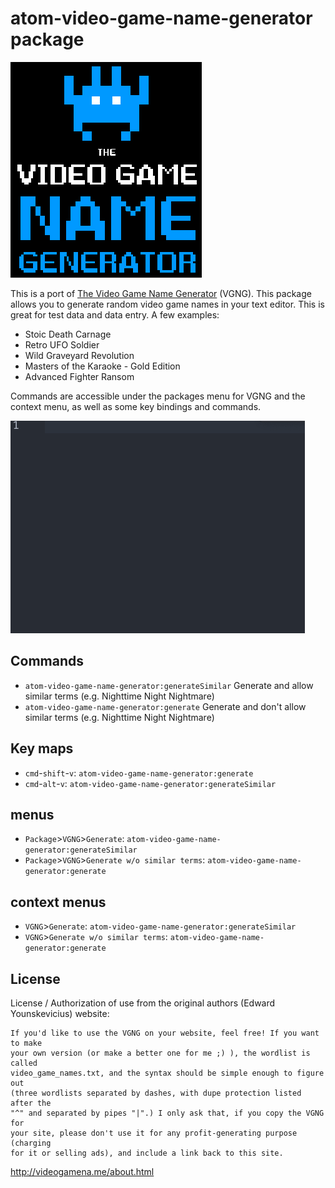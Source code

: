# atom-video-game-name-generator package

![The Video Game Generator](/assets/the-video-game-generator.png)

This is a port of [The Video Game Name Generator](http://videogamena.me) (VGNG). This package allows you to generate random video game names in your text editor. This is great for test data and data entry. A few examples:

* Stoic Death Carnage
* Retro UFO Soldier
* Wild Graveyard Revolution
* Masters of the Karaoke - Gold Edition
* Advanced Fighter Ransom

Commands are accessible under the packages menu for VGNG and the context menu, as well as some key bindings and commands.

![A screenshot of the video game name generator in action](assets/demo.gif)

## Commands

* `atom-video-game-name-generator:generateSimilar` Generate and allow similar terms (e.g. Nighttime Night Nightmare)
* `atom-video-game-name-generator:generate` Generate and don't allow similar terms (e.g. Nighttime Night Nightmare)

## Key maps

* `cmd`-`shift`-`v`: `atom-video-game-name-generator:generate`
* `cmd`-`alt`-`v`: `atom-video-game-name-generator:generateSimilar`

## menus

* `Package`>`VGNG`>`Generate`: `atom-video-game-name-generator:generateSimilar`
* `Package`>`VGNG`>`Generate w/o similar terms`: `atom-video-game-name-generator:generate`

## context menus

* `VGNG`>`Generate`: `atom-video-game-name-generator:generateSimilar`
* `VGNG`>`Generate w/o similar terms`: `atom-video-game-name-generator:generate`

## License

License / Authorization of use from the original authors (Edward Younskevicius)
website:

```
If you'd like to use the VGNG on your website, feel free! If you want to make
your own version (or make a better one for me ;) ), the wordlist is called
video_game_names.txt, and the syntax should be simple enough to figure out
(three wordlists separated by dashes, with dupe protection listed after the
"^" and separated by pipes "|".) I only ask that, if you copy the VGNG for
your site, please don't use it for any profit-generating purpose (charging
for it or selling ads), and include a link back to this site.
```

http://videogamena.me/about.html
